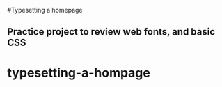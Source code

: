#Typesetting a homepage

## Practice project to review web fonts, and basic CSS
# typesetting-a-hompage
